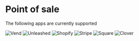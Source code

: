 # Point of sale

The following apps are currently supported

<img src="/images/apps/vend/icon.svg" alt="Vend" class="app-logo" />
<img src="/images/apps/unleashed/icon.svg" alt="Unleashed" class="app-logo" />
<img src="/images/apps/shopify/icon.svg" alt="Shopify" class="app-logo" />
<img src="/images/apps/stripe/icon.svg" alt="Stripe" class="app-logo" />
<img src="/images/apps/square/icon.svg" alt="Square" class="app-logo" />
<img src="/images/apps/clover/icon.svg" alt="Clover" class="app-logo" />
